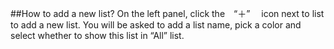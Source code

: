 ##How to add a new list?
On the left panel, click the　“＋”　 icon next to list to add a new list. You will be asked to add a list name, pick a color and select whether to show this list in “All” list.
